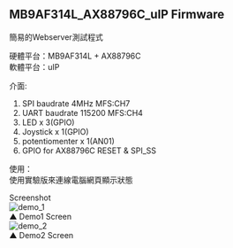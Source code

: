 ## MB9AF314L\_AX88796C\_uIP Firmware ##

簡易的Webserver測試程式

硬體平台：MB9AF314L + AX88796C  
軟體平台：uIP  

介面:  
1. SPI baudrate 4MHz MFS:CH7  
2. UART baudrate 115200 MFS:CH4  
3. LED x 3(GPIO)  
4. Joystick x 1(GPIO)  
5. potentiomenter x 1(AN01)	  
6. GPIO for AX88796C RESET & SPI_SS

使用：   
使用實驗版來連線電腦網頁顯示狀態  

Screenshot  
![demo_1](https://lh4.googleusercontent.com/-CCpQ02i9L5Y/UpWkku1h0bI/AAAAAAAAAFI/Q32WA6yvkuc/w700-h557-no/fm9baf314l_ax88796c_uip_demo1.jpg)  
▲ Demo1 Screen    
![demo_2](https://lh4.googleusercontent.com/-5i8VeRAL-sE/UpWxZcF4BMI/AAAAAAAAAHE/bWHt_CB3bl8/w697-h589-no/fm9baf314l_ax88796c_uip_demo2.jpg)  
▲ Demo2 Screen  


